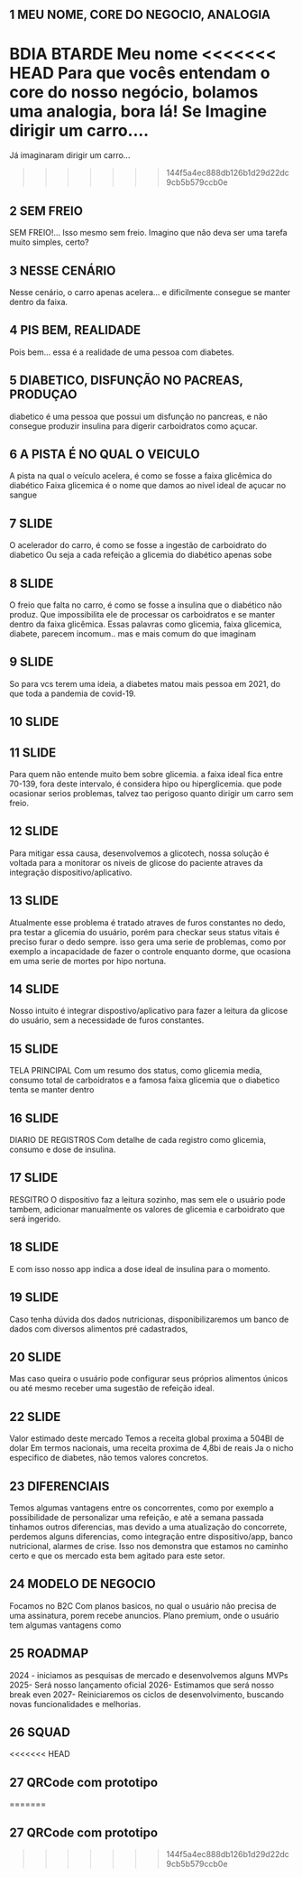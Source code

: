## 1 MEU NOME, CORE DO NEGOCIO, ANALOGIA  
BDIA
BTARDE
Meu nome
<<<<<<< HEAD
Para que vocês entendam o core do nosso negócio, bolamos uma analogia, bora lá!
Se Imagine dirigir um carro....
=======
Já imaginaram dirigir um carro...




>>>>>>> 144f5a4ec888db126b1d29d22dc9cb5b579ccb0e
## 2 SEM FREIO 
SEM FREIO!...
Isso mesmo sem freio.
 Imagino que não deva ser uma tarefa muito simples, certo? 
## 3 NESSE CENÁRIO 
Nesse cenário, o carro apenas acelera... e dificilmente consegue se manter dentro da faixa.
## 4 PIS BEM, REALIDADE
Pois bem... essa é a realidade de uma pessoa com diabetes.
## 5 DIABETICO, DISFUNÇÃO NO PACREAS, PRODUÇAO
diabetico é uma pessoa que possui um disfunção no pancreas, e não consegue produzir insulina para digerir carboidratos como açucar.
## 6 A PISTA É NO QUAL O VEICULO
A pista na qual o veículo acelera, é como se fosse a faixa glicêmica do diabético
Faixa glicemica é o nome que damos ao nivel ideal de açucar no sangue

## 7 SLIDE
O acelerador do carro, é como se fosse a ingestão de carboidrato do diabetico
Ou seja a cada refeição a glicemia do diabético apenas sobe
## 8 SLIDE
O freio que falta no carro, é como se fosse a insulina que o diabético não produz.
Que impossibilita ele de processar os carboidratos e se manter dentro da faixa glicêmica.
Essas palavras como glicemia, faixa glicemica, diabete, parecem incomum.. mas e mais comum do que imaginam
## 9 SLIDE
So para vcs terem uma ideia, a diabetes matou mais pessoa em 2021, do que toda a pandemia de covid-19.
## 10 SLIDE

## 11 SLIDE
Para quem não entende muito bem sobre glicemia. a faixa ideal fica entre 70-139, fora deste intervalo, é considera hipo ou hiperglicemia. que pode ocasionar serios problemas, talvez tao perigoso quanto dirigir um carro sem freio.
## 12 SLIDE
Para mitigar essa causa, desenvolvemos a glicotech, nossa solução é voltada para a monitorar os niveis de glicose do paciente atraves da integração dispositivo/aplicativo.

## 13 SLIDE
Atualmente esse problema é tratado atraves de furos constantes no dedo, pra testar a glicemia do usuário, porém para checkar seus status vitais é preciso furar o dedo sempre. isso gera uma serie de problemas, como por exemplo a incapacidade de fazer o controle enquanto dorme, que ocasiona em uma serie de mortes por hipo nortuna.

## 14 SLIDE
Nosso intuito é integrar dispostivo/aplicativo para fazer a leitura da glicose do usuário, sem a necessidade de furos constantes.

## 15 SLIDE
TELA PRINCIPAL
Com um resumo dos status, como glicemia media, consumo total de carboidratos e a famosa faixa glicemia que o diabetico tenta se manter dentro

## 16 SLIDE 
DIARIO DE REGISTROS
Com detalhe de cada registro como glicemia, consumo e dose de insulina.

## 17 SLIDE
RESGITRO
O dispositivo faz a leitura sozinho, mas sem ele o usuário pode tambem, adicionar manualmente os valores de glicemia e carboidrato que será ingerido.

## 18 SLIDE
E com isso nosso app indica a dose ideal de insulina para o momento.

## 19 SLIDE
Caso tenha dúvida dos dados nutricionas, disponibilizaremos um banco de dados com diversos alimentos pré cadastrados,


## 20 SLIDE
Mas caso queira o usuário pode configurar seus próprios alimentos únicos ou até mesmo receber uma sugestão de refeição ideal.

## 22 SLIDE
Valor estimado deste mercado
Temos a receita global proxima a 504BI de dolar
Em termos nacionais, uma receita proxima de 4,8bi de reais
Ja o nicho especifico de diabetes, não temos valores concretos.

## 23 DIFERENCIAIS
Temos algumas vantagens entre os concorrentes, como por exemplo a possibilidade de personalizar uma refeição, e até a semana passada tinhamos outros diferencias, mas devido a uma atualização do concorrete, perdemos alguns diferencias, como integração entre dispositivo/app, banco nutricional, alarmes de crise.
Isso nos demonstra que estamos no caminho certo e que os mercado esta bem agitado para este setor.

## 24 MODELO DE NEGOCIO
Focamos no B2C
Com planos basicos, no qual o usuário não precisa de uma assinatura, porem recebe anuncios.
Plano premium, onde o usuário tem algumas vantagens como

## 25 ROADMAP
2024 - iniciamos as pesquisas de mercado e desenvolvemos alguns MVPs
2025- Será nosso lançamento oficial
2026- Estimamos que será nosso break even
2027- Reiniciaremos os ciclos de desenvolvimento, buscando novas funcionalidades e melhorias.

## 26 SQUAD

<<<<<<< HEAD
## 27 QRCode com prototipo
=======
## 27 QRCode com prototipo


>>>>>>> 144f5a4ec888db126b1d29d22dc9cb5b579ccb0e
